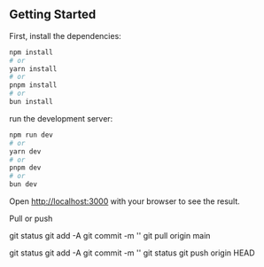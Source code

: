 ## Getting Started

First, install the dependencies:

```bash
npm install
# or
yarn install
# or
pnpm install
# or
bun install
```

run the development server:

```bash
npm run dev
# or
yarn dev
# or
pnpm dev
# or
bun dev
```

Open [http://localhost:3000](http://localhost:3000) with your browser to see the result.

Pull or push

git status
git add -A
git commit -m ''
git pull origin main


git status
git add -A
git commit -m ''
git status
git push origin HEAD
